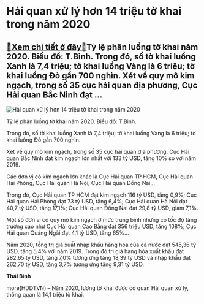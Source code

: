 Hải quan xử lý hơn 14 triệu tờ khai trong năm 2020
==================================================

[:gift:Xem chi tiết ở đây:gift:](https://hddtvn.com/hai-quan-xu-ly-hon-14-trieu-to-khai-trong-nam-2020/)Tỷ lệ phân luồng tờ khai năm 2020. Biểu đồ: T.Bình. Trong đó, số tờ khai luồng Xanh là 7,4 triệu; tờ khai luồng Vàng là 6 triệu; tờ khai luồng Đỏ gần 700 nghìn. Xét về quy mô kim ngạch, trong số 35 cục hải quan địa phương, Cục Hải quan Bắc Ninh đạt …
----------------------------------------------------------------------------------------------------------------------------------------------------------------------------------------------------------------------------------------------------------





![Hải quan xử lý hơn 14 triệu tờ khai trong năm 2020](https://hddtvn.com/wp-content/uploads/2021/01/2621_To-khai.jpg "Hải quan xử lý hơn 14 triệu tờ khai trong năm 2020")


Tỷ lệ phân luồng tờ khai năm 2020. Biểu đồ: T.Bình.



Trong đó, số tờ khai luồng Xanh là 7,4 triệu; tờ khai luồng Vàng là 6 triệu; tờ khai luồng Đỏ gần 700 nghìn.


Xét về quy mô kim ngạch, trong số 35 cục hải quan địa phương, Cục Hải quan Bắc Ninh đạt kim ngạch lớn nhất với 133 tỷ USD, tăng 10% so với năm 2019.


Các đơn vị có kim ngạch lớn khác là Cục Hải quan TP HCM, Cục Hải quan Hải Phòng, Cục Hải quan Hà Nội, Cục Hải quan Đồng Nai…


Trong đó, Cục Hải quan TP HCM đạt kim ngạch 116 tỷ USD, tăng 0,9%; Cục Hải quan Hải Phòng đạt 73 tỷ USD, tăng 6,4%; Cục Hải quan Hà Nội đạt 40,7 tỷ USD, tăng 17,1%; Cục Hải quan Đồng Nai đạt 29,8 tỷ USD, giảm 7,1%.


Một số đơn vị có quy mô kim ngạch ở mức trung bình nhưng có tốc độ tăng trưởng cao như Cục Hải quan Cao Bằng đạt 356 triệu USD, tăng 108%; Cục Hải quan Quảng Ngãi đạt 4,1 tỷ USD, tăng 65%…


Năm 2020, tổng trị giá xuất nhập khẩu hàng hóa của cả nước đạt 545,36 tỷ USD, tăng 5,4% với năm 2019. Trong đó trị giá hàng hóa xuất khẩu đạt 282,65 tỷ USD, tăng 7,0% tương ứng tăng 18,39 tỷ USD và nhập khẩu đạt 262,70 tỷ USD, tăng 3,7% tương ứng tăng 9,31 tỷ USD.




**Thái Bình**



more(HDDTVN) – Năm 2020, lượng tờ khai được cơ quan Hải quan xử lý, thông quan là 14,1 triệu tờ khai.

